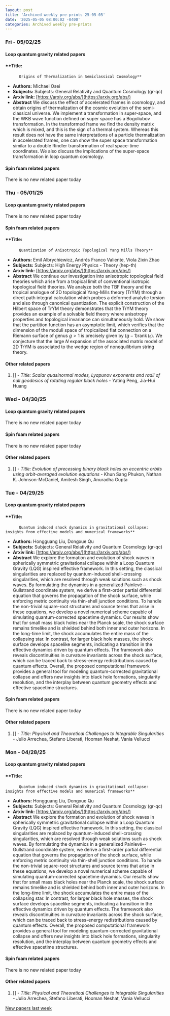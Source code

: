 ```yaml
---
layout: post
title: 'Archived weekly pre-prints 25-05-05'
date: '2025-05-05 08:00:02 -0400'
categories: Archived weekly pre-prints
---
```



### Fri - 05/02/25

#### Loop quantum gravity related papers

#### **Title:
          Origins of Thermalization in Semiclassical Cosmology**
 - **Authors:** Michael Osei
 - **Subjects:** Subjects:
General Relativity and Quantum Cosmology (gr-qc)
 - **Arxiv link:** [https://arxiv.org/abs/](https://arxiv.org/abs/)
 - **Abstract**
 We discuss the effect of accelerated frames in cosmology, and obtain origins of thermalization of the cosmic evolution of the semi-classical universe. We implement a transformation in super-space, and the WKB wave function defined on super space has a Bogoliubov transformation. In the transformed frame we find the density matrix which is mixed, and this is the sign of a thermal system. Whereas this result does not have the same interpretations of a particle thermalization in accelerated frames, one can show the super space transformation similar to a double Rindler transformation of real space-time coordinates. We also discuss the implications of the super-space transformation in loop quantum cosmology. 

#### Spin foam related papers

There is no new related paper today 

### Thu - 05/01/25

#### Loop quantum gravity related papers

There is no new related paper today 

#### Spin foam related papers

#### **Title:
          Quantization of Anisotropic Topological Yang Mills Theory**
 - **Authors:** Emil Albrychiewicz, Andrés Franco Valiente, Viola Zixin Zhao
 - **Subjects:** Subjects:
High Energy Physics - Theory (hep-th)
 - **Arxiv link:** [https://arxiv.org/abs/](https://arxiv.org/abs/)
 - **Abstract**
 We continue our investigation into anisotropic topological field theories which arise from a tropical limit of conventional isotropic topological field theories. We analyze both the TBF theory and the tropical analogue of 2D topological Yang-Mills theory (TrYM) through a direct path integral calculation which probes a deformed analytic torsion and also through canonical quantization. The explicit construction of the Hilbert space of TrYM theory demonstrates that the TrYM theory provides an example of a solvable field theory where anisotropy properties and topological invariance can simultaneously hold. We show that the partition function has an asymptotic limit, which verifies that the dimension of the moduli space of tropicalized flat connection on a Riemann surface of genus $g>1$ is precisely given by $(g-1) \operatorname{rank}(\mathfrak{g})$. We conjecture that the large $N$ expansion of the associated matrix model of 2D TrYM is associated to the wedge region of nonequilibrium string theory. 



#### Other related papers

1. [[]](https://arxiv.org/abs/) - *Title:
          Scalar quasinormal modes, Lyapunov exponents and radii of null geodesics of rotating regular black holes* - Yating Peng, Jia-Hui Huang



### Wed - 04/30/25

#### Loop quantum gravity related papers

There is no new related paper today 

#### Spin foam related papers

There is no new related paper today 



#### Other related papers

1. [[]](https://arxiv.org/abs/) - *Title:
          Evolution of precessing binary black holes on eccentric orbits using orbit-averaged evolution equations* - Khun Sang Phukon, Nathan K. Johnson-McDaniel, Amitesh Singh, Anuradha Gupta



### Tue - 04/29/25

#### Loop quantum gravity related papers

#### **Title:
          Quantum induced shock dynamics in gravitational collapse: insights from effective models and numerical frameworks**
 - **Authors:** Hongguang Liu, Dongxue Qu
 - **Subjects:** Subjects:
General Relativity and Quantum Cosmology (gr-qc)
 - **Arxiv link:** [https://arxiv.org/abs/](https://arxiv.org/abs/)
 - **Abstract**
 We explore the formation and evolution of shock waves in spherically symmetric gravitational collapse within a Loop Quantum Gravity (LQG) inspired effective framework. In this setting, the classical singularities are replaced by quantum-induced shell-crossing singularities, which are resolved through weak solutions such as shock waves. By formulating the dynamics in a generalized Painlevé--Gullstrand coordinate system, we derive a first-order partial differential equation that governs the propagation of the shock surface, while enforcing metric continuity via thin-shell junction conditions. To handle the non-trivial square-root structures and source terms that arise in these equations, we develop a novel numerical scheme capable of simulating quantum-corrected spacetime dynamics. Our results show that for small mass black holes near the Planck scale, the shock surface remains timelike and is shielded behind both inner and outer horizons. In the long-time limit, the shock accumulates the entire mass of the collapsing star. In contrast, for larger black hole masses, the shock surface develops spacelike segments, indicating a transition in the effective dynamics driven by quantum effects. The framework also reveals discontinuities in curvature invariants across the shock surface, which can be traced back to stress-energy redistributions caused by quantum effects. Overall, the proposed computational framework provides a general tool for modeling quantum-corrected gravitational collapse and offers new insights into black hole formations, singularity resolution, and the interplay between quantum geometry effects and effective spacetime structures. 

#### Spin foam related papers

There is no new related paper today 



#### Other related papers

1. [[]](https://arxiv.org/abs/) - *Title:
          Physical and Theoretical Challenges to Integrable Singularities* - Julio Arrechea, Stefano Liberati, Hooman Neshat, Vania Vellucci



### Mon - 04/28/25

#### Loop quantum gravity related papers

#### **Title:
          Quantum induced shock dynamics in gravitational collapse: insights from effective models and numerical frameworks**
 - **Authors:** Hongguang Liu, Dongxue Qu
 - **Subjects:** Subjects:
General Relativity and Quantum Cosmology (gr-qc)
 - **Arxiv link:** [https://arxiv.org/abs/](https://arxiv.org/abs/)
 - **Abstract**
 We explore the formation and evolution of shock waves in spherically symmetric gravitational collapse within a Loop Quantum Gravity (LQG) inspired effective framework. In this setting, the classical singularities are replaced by quantum-induced shell-crossing singularities, which are resolved through weak solutions such as shock waves. By formulating the dynamics in a generalized Painlevé--Gullstrand coordinate system, we derive a first-order partial differential equation that governs the propagation of the shock surface, while enforcing metric continuity via thin-shell junction conditions. To handle the non-trivial square-root structures and source terms that arise in these equations, we develop a novel numerical scheme capable of simulating quantum-corrected spacetime dynamics. Our results show that for small mass black holes near the Planck scale, the shock surface remains timelike and is shielded behind both inner and outer horizons. In the long-time limit, the shock accumulates the entire mass of the collapsing star. In contrast, for larger black hole masses, the shock surface develops spacelike segments, indicating a transition in the effective dynamics driven by quantum effects. The framework also reveals discontinuities in curvature invariants across the shock surface, which can be traced back to stress-energy redistributions caused by quantum effects. Overall, the proposed computational framework provides a general tool for modeling quantum-corrected gravitational collapse and offers new insights into black hole formations, singularity resolution, and the interplay between quantum geometry effects and effective spacetime structures. 

#### Spin foam related papers

There is no new related paper today 



#### Other related papers

1. [[]](https://arxiv.org/abs/) - *Title:
          Physical and Theoretical Challenges to Integrable Singularities* - Julio Arrechea, Stefano Liberati, Hooman Neshat, Vania Vellucci






[New papers last week]({{site.url}}/archived/weekly/pre-prints/2025/04/28/archived_weekly_papers.html)
